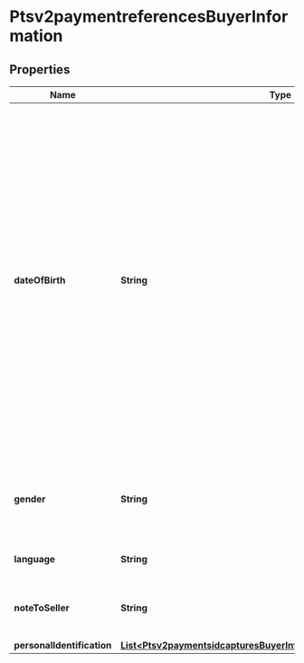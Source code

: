 
# Ptsv2paymentreferencesBuyerInformation

## Properties
Name | Type | Description | Notes
------------ | ------------- | ------------- | -------------
**dateOfBirth** | **String** | Recipient&#39;s date of birth. **Format**: &#x60;YYYYMMDD&#x60;.  This field is a &#x60;pass-through&#x60;, which means that CyberSource ensures that the value is eight numeric characters but otherwise does not verify the value or modify it in any way before sending it to the processor. If the field is not required for the transaction, CyberSource does not forward it to the processor.  |  [optional]
**gender** | **String** | Customer&#39;s gender. Possible values are F (female), M (male),O (other). |  [optional]
**language** | **String** | language setting of the user |  [optional]
**noteToSeller** | **String** | Note to the recipient of the funds in this transaction |  [optional]
**personalIdentification** | [**List&lt;Ptsv2paymentsidcapturesBuyerInformationPersonalIdentification&gt;**](Ptsv2paymentsidcapturesBuyerInformationPersonalIdentification.md) |  |  [optional]



